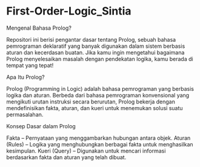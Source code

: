 # First-Order-Logic_Sintia


Mengenal Bahasa Prolog?

Repositori ini berisi pengantar dasar tentang Prolog, sebuah bahasa pemrograman deklaratif yang banyak digunakan dalam sistem berbasis aturan dan kecerdasan buatan. Jika kamu ingin mengetahui bagaimana Prolog menyelesaikan masalah dengan pendekatan logika, kamu berada di tempat yang tepat!

Apa Itu Prolog?

Prolog (Programming in Logic) adalah bahasa pemrograman yang berbasis logika dan aturan. Berbeda dari bahasa pemrograman konvensional yang mengikuti urutan instruksi secara berurutan, Prolog bekerja dengan mendefinisikan fakta, aturan, dan kueri untuk menemukan solusi suatu permasalahan.

Konsep Dasar dalam Prolog

Fakta – Pernyataan yang menggambarkan hubungan antara objek.
Aturan (Rules) – Logika yang menghubungkan berbagai fakta untuk menghasilkan kesimpulan.
Kueri (Query) – Digunakan untuk mencari informasi berdasarkan fakta dan aturan yang telah dibuat.
